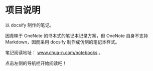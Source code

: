# 项目说明

以 docsify 制作的笔记。

因青睐于 OneNote 的书本式的笔记本记录方案，但 OneNote 自身不支持 Markdown，因而采用 docsify 制作成仿制的笔记本样式。

笔记阅读地址： www.chua-n.com/notebooks 。

点击左侧的导航栏开始阅读吧！


